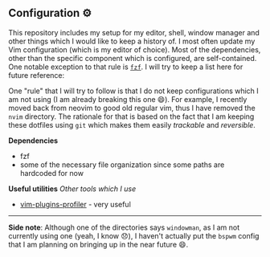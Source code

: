 ## Configuration ⚙️

This repository includes my setup for my editor, shell, window manager and other things which I would like to keep a history of. I most often update my Vim configuration (which is my editor of choice). Most of the dependencies, other than the specific component which is configured, are self-contained. One notable exception to that rule is [`fzf`](https://github.com/junegunn/fzf). I will try to keep a list here for future reference:

One "rule" that I will try to follow is that I do not keep configurations which I am not using (I am already breaking this one :smile:). For example, I recently moved back from neovim to good old regular vim, thus I have removed the `nvim` directory. The rationale for that is based on the fact that I am keeping these dotfiles using `git` which makes them easily _trackable_ and _reversible_.

**Dependencies**
- fzf
- some of the necessary file organization since some paths are hardcoded for now


**Useful utilities**
_Other tools which I use_
- [vim-plugins-profiler](https://github.com/hyiltiz/vim-plugins-profile) - very useful

---

**Side note**: Although one of the directories says `windowman`, as I am not currently using one (yeah, I know :disappointed:), I haven't actually put the `bspwm` config that I am planning on bringing up in the near future :smile:.
